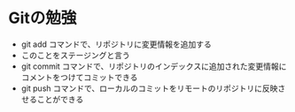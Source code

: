 # Gitの勉強

- git add コマンドで、リポジトリに変更情報を追加する
 - このことをステージングと言う
 - git commit コマンドで、リポジトリのインデックスに追加された変更情報にコメントをつけてコミットできる
 - git push コマンドで、ローカルのコミットをリモートのリポジトリに反映させることができる